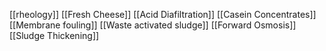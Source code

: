[[rheology]]
[[Fresh Cheese]]
[[Acid Diafiltration]]
[[Casein Concentrates]]
[[Membrane fouling]]
[[Waste activated sludge]]
[[Forward Osmosis]]
[[Sludge Thickening]]
